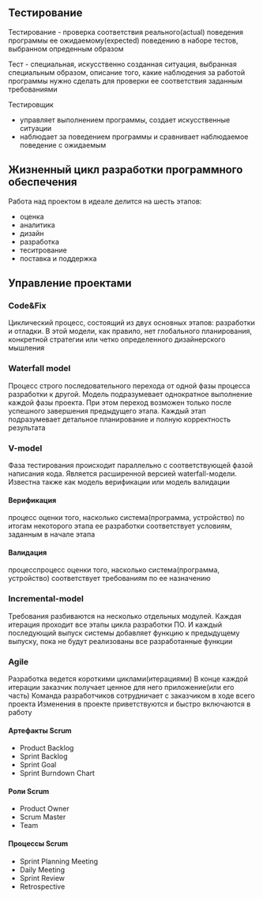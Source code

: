 ## Тестирование

Тестирование - проверка соответствия реального(actual) поведения программы ее ожидаемому(expected) поведению в наборе тестов, выбранном опреденным образом

Тест - специальная, искусственно созданная ситуация, выбранная специальным образом, описание того, какие наблюдения за работой программы нужно сделать для проверки ее соответствия заданным требованиями

Тестировщик
- управляет выполнением программы, создает искусственные ситуации
- наблюдает за поведением программы и сравнивает наблюдаемое поведение с ожидаемым

## Жизненный цикл разработки программного обеспечения

Работа над проектом в идеале делится на шесть этапов:
- оценка
- аналитика
- дизайн
- разработка
- теситрование
- поставка и поддержка

## Управление проектами

### Code&Fix

Циклический процесс, состоящий из двух основных этапов: разработки и отладки. В этой модели, как правило, нет глобального планирования, конкретной стратегии или четко определенного дизайнерского мышления

### Waterfall model

Процесс строго последовательного перехода от одной фазы процесса разработки к другой. Модель подразумевает однократное выполнение каждой фазы проекта. При этом переход возможен только после успешного завершения предыдущего этапа. Каждый этап подразумевает детальное планирование и полную корректность результата

### V-model

Фаза тестирования происходит параллельно с соответствующей фазой написания кода. Является расширенной версией waterfall-модели. Известна также как модель верификации или модель валидации

#### Верификация
процесс оценки того, насколько система(программа, устройство) по итогам некоторого этапа ее разработки соответствует условиям, заданным в начале этапа

#### Валидация
процесспроцесс оценки того, насколько система(программа, устройство) соответствует требованиям по ее назначению

### Incremental-model

Требования разбиваются на несколько отдельных модулей. Каждая итерация проходит все этапы цикла разработки ПО. И каждый последующий выпуск системы добавляет функцию к предыдущему выпуску, пока не будут реализованы все разработанные функции

### Agile

Разработка ведется короткими циклами(итерациями)
В конце каждой итерации заказчик получает ценное для него приложение(или его часть)
Команда разработчиков сотрудничает с заказчиком в ходе всего проекта
Изменения в проекте приветствуются и быстро включаются в работу

#### Артефакты Scrum
- Product Backlog
- Sprint Backlog
- Sprint Goal
- Sprint Burndown Chart

#### Роли Scrum
- Product Owner
- Scrum Master
- Team

#### Процессы Scrum
- Sprint Planning Meeting
- Daily Meeting
- Sprint Review
- Retrospective
